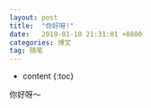 ```yaml
---
layout: post
title:  "你好呀!"
date:   2019-01-10 21:31:01 +0800
categories: 博文
tag: 随笔
---
```


* content
{:toc}


你好呀～